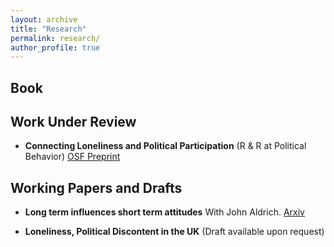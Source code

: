 ```yaml
---
layout: archive
title: "Research"
permalink: research/
author_profile: true
---
```


## Book



## Work Under Review

* **Connecting Loneliness and Political Participation** (R & R at Political Behavior)
<a class="btn" href="https://osf.io/preprints/osf/thw4x"> OSF Preprint </a>


## Working Papers and Drafts

* **Long term influences short term attitudes** With John Aldrich.
<a class="btn" href=""> Arxiv </a> 

* **Loneliness, Political Discontent in the UK** 
(Draft available upon request)
